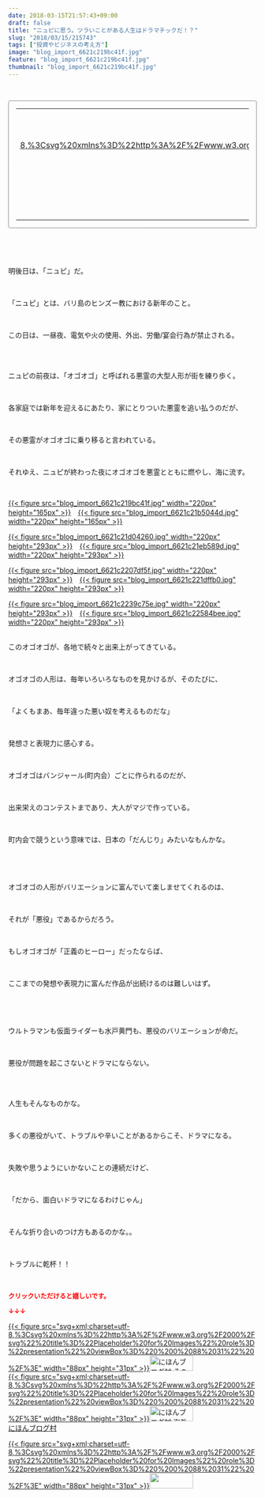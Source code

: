 ```yaml
---
date: 2018-03-15T21:57:43+09:00
draft: false
title: "ニュピに思う。ツラいことがある人生はドラマチックだ！？"
slug: "2018/03/15/215743"
tags: ["投資やビジネスの考え方"]
image: "blog_import_6621c219bc41f.jpg"
feature: "blog_import_6621c219bc41f.jpg"
thumbnail: "blog_import_6621c219bc41f.jpg"
---
```

<p> </p><div contenteditable="false" style="padding: 15px; border-radius: 4px; border: 1px dotted currentColor; border-image: none;"><table border="0" cellpadding="0" cellspacing="0" style="margin: 0px; table-layout: fixed;" width="100%">	<tbody width="100%">		<tr>			<td aligin="center" style="vertical-align: middle;" width="95"><span style="text-align: center; display: block;"><a alt0="BlogAffiliate" href="affiliate.do?affiliateId=37079687" rel="nofollow" target="_blank">{{< figure src="svg+xml;charset=utf-8,%3Csvg%20xmlns%3D%22http%3A%2F%2Fwww.w3.org%2F2000%2Fsvg%22%20title%3D%22Placeholder%20for%20Images%22%20role%3D%22presentation%22%20viewBox%3D%220%200%201%201%22%20%2F%3E"  >}}<noscript><img alt="稼げる人の常識、稼げない人の常識" border="0" data-img="affiliate" src="https://images-fe.ssl-images-amazon.com/images/I/51Ft8zEBpkL._SL160_.jpg" style="margin: 0px; vertical-align: middle; max-width: 95px;"></noscript></a></span></td>			<td style="line-height: 1.5; padding-left: 15px; vertical-align: middle;"><a alt0="BlogAffiliate" href="affiliate.do?affiliateId=37079687" rel="nofollow" target="_blank">稼げる人の常識、稼げない人の常識</a>			<div style="padding: 3px 0px;">1,200円</div>			<div style="font-size: 0.83em;">Amazon</div></td>		</tr>	</tbody></table></div><p> </p><p> </p><p>明後日は、「ニュピ」だ。</p><p> </p><p>「ニュピ」とは、バリ島のヒンズー教における新年のこと。</p><p> </p><p>この日は、一昼夜、電気や火の使用、外出、労働/宴会行為が禁止される。</p><p> </p><p><br/>ニュピの前夜は、「オゴオゴ」と呼ばれる悪霊の大型人形が街を練り歩く。</p><p> </p><p>各家庭では新年を迎えるにあたり、家にとりついた悪霊を追い払うのだが、</p><p> </p><p>その悪霊がオゴオゴに乗り移ると言われている。</p><p> </p><p>それゆえ、ニュピが終わった夜にオゴオゴを悪霊とともに燃やし、海に流す。</p><p> </p><p><a href="blog_import_6621c219bc41f.jpg">{{< figure src="blog_import_6621c219bc41f.jpg" width="220px" height="165px" >}}</a>　<a href="blog_import_6621c21b5044d.jpg">{{< figure src="blog_import_6621c21b5044d.jpg" width="220px" height="165px" >}}</a></p><p><a href="blog_import_6621c21d04260.jpg">{{< figure src="blog_import_6621c21d04260.jpg" width="220px" height="293px" >}}</a>　<a href="blog_import_6621c21eb589d.jpg">{{< figure src="blog_import_6621c21eb589d.jpg" width="220px" height="293px" >}}</a></p><p><a href="blog_import_6621c2207df5f.jpg">{{< figure src="blog_import_6621c2207df5f.jpg" width="220px" height="293px" >}}</a>　<a href="blog_import_6621c221dffb0.jpg">{{< figure src="blog_import_6621c221dffb0.jpg" width="220px" height="293px" >}}</a></p><p><a href="blog_import_6621c2239c75e.jpg">{{< figure src="blog_import_6621c2239c75e.jpg" width="220px" height="293px" >}}</a>　<a href="blog_import_6621c22584bee.jpg">{{< figure src="blog_import_6621c22584bee.jpg" width="220px" height="293px" >}}</a></p><p><br/>このオゴオゴが、各地で続々と出来上がってきている。</p><p> </p><p>オゴオゴの人形は、毎年いろいろなものを見かけるが、そのたびに、</p><p> </p><p>「よくもまあ、毎年違った悪い奴を考えるものだな」</p><p> </p><p>発想さと表現力に感心する。</p><p> </p><p>オゴオゴはバンジャール(町内会）ごとに作られるのだが、</p><p> </p><p>出来栄えのコンテストまであり、大人がマジで作っている。</p><p> </p><p>町内会で競うという意味では、日本の「だんじり」みたいなもんかな。</p><p> </p><p> </p><p>オゴオゴの人形がバリエーションに富んでいて楽しませてくれるのは、</p><p> </p><p>それが「悪役」であるからだろう。</p><p> </p><p>もしオゴオゴが「正義のヒーロー」だったならば、</p><p> </p><p>ここまでの発想や表現力に富んだ作品が出続けるのは難しいはず。</p><p> </p><p> </p><p>ウルトラマンも仮面ライダーも水戸黄門も、悪役のバリエーションが命だ。</p><p> </p><p>悪役が問題を起こさないとドラマにならない。</p><p> </p><p><br/>人生もそんなものかな。</p><p> </p><p>多くの悪役がいて、トラブルや辛いことがあるからこそ、ドラマになる。</p><p> </p><p>失敗や思うようにいかないことの連続だけど、</p><p> </p><p>「だから、面白いドラマになるわけじゃん」</p><p> </p><p>そんな折り合いのつけ方もあるのかな。。</p><p> </p><p>トラブルに乾杯！！</p><p> </p><p><font color="#ff0000" size="2"><strong>クリックいただけると嬉しいです。</strong></font></p><p><font color="#ff0000" size="2"><strong>↓↓↓</strong></font></p><p><a href="ranking.html?p_cid=01260127" id="&amp;blogmura_banner" target="_blank">{{< figure src="svg+xml;charset=utf-8,%3Csvg%20xmlns%3D%22http%3A%2F%2Fwww.w3.org%2F2000%2Fsvg%22%20title%3D%22Placeholder%20for%20Images%22%20role%3D%22presentation%22%20viewBox%3D%220%200%2088%2031%22%20%2F%3E" width="88px" height="31px" >}}<noscript><img alt="にほんブログ村 その他生活ブログ 不動産投資へ" border="0" height="31" src="https://img-proxy.blog-video.jp/images?url=http%3A%2F%2Flife.blogmura.com%2Fhudousantoushi%2Fimg%2Fhudousantoushi88_31.gif" width="88"></noscript></a><br/><a href="ranking.html?p_cid=01260127" target="_blank">{{< figure src="svg+xml;charset=utf-8,%3Csvg%20xmlns%3D%22http%3A%2F%2Fwww.w3.org%2F2000%2Fsvg%22%20title%3D%22Placeholder%20for%20Images%22%20role%3D%22presentation%22%20viewBox%3D%220%200%2088%2031%22%20%2F%3E" width="88px" height="31px" >}}<noscript><img alt="にほんブログ村 海外生活ブログ バリ島情報へ" border="0" height="31" src="https://img-proxy.blog-video.jp/images?url=http%3A%2F%2Foverseas.blogmura.com%2Fbali%2Fimg%2Fbali88_31.gif" width="88"></noscript></a><br/><a href="ranking.html?p_cid=01260127" target="_blank">にほんブログ村</a></p><p><a href="link.php?1804582" title="人気ブログランキングへ">{{< figure src="svg+xml;charset=utf-8,%3Csvg%20xmlns%3D%22http%3A%2F%2Fwww.w3.org%2F2000%2Fsvg%22%20title%3D%22Placeholder%20for%20Images%22%20role%3D%22presentation%22%20viewBox%3D%220%200%2088%2031%22%20%2F%3E" width="88px" height="31px" >}}<noscript><img border="0" height="31" src="https://blog.with2.net/img/banner/banner_22.gif" width="88"></noscript></a></p><p> </p>

